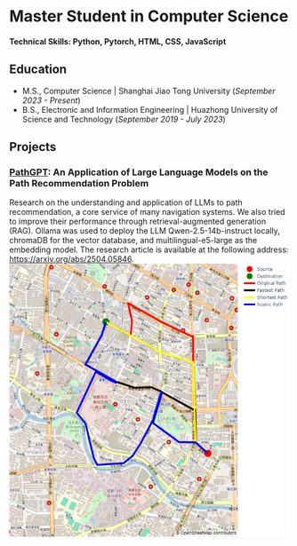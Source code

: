 # Master Student in Computer Science

#### Technical Skills: Python, Pytorch,  HTML, CSS, JavaScript 

## Education
- M.S., Computer Science | Shanghai Jiao Tong University (_September 2023 - Present_)
- B.S., Electronic and Information Engineering | Huazhong University of Science and Technology  (_September 2019 - July 2023_)

## Projects
### [PathGPT](https://arxiv.org/abs/2504.05846): An Application of Large Language Models on the Path Recommendation Problem
Research on the understanding and application of LLMs to path recommendation, a core service of many navigation systems. We also tried to improve their performance through retrieval-augmented generation (RAG). Ollama was used to deploy the LLM Qwen-2.5-14b-instruct locally, chromaDB for the vector database, and multilingual-e5-large as the embedding model. The research article is available at the following address: https://arxiv.org/abs/2504.05846.
![newplot_(10)](https://github.com/Kuramenai/portfolio/blob/main/assets/img/newplot%20(10).png)


